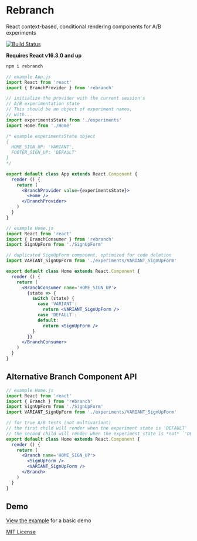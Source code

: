 
# Rebranch

React context-based, conditional rendering components for A/B experiments

[![Build Status][build-badge]][build-status]

**Requires React v16.3.0 and up**

[build-badge]: https://img.shields.io/travis/jxnblk/rebranch/master.svg?style=flat-square
[build-status]: https://travis-ci.org/jxnblk/rebranch

```sh
npm i rebranch
```

```jsx
// example App.js
import React from 'react'
import { BranchProvider } from 'rebranch'

// initialize the provider with the current session's
// A/B experimentation state
// This should be an object of experiment names,
// with...
import experimentsState from './experiments'
import Home from './Home'

/* example experimentsState object
{
  HOME_SIGN_UP: 'VARIANT',
  FOOTER_SIGN_UP: 'DEFAULT'
}
*/

export default class App extends React.Component {
  render () {
    return (
      <BranchProvider value={experimentsState}>
        <Home />
      </BranchProvider>
    )
  }
}
```

```jsx
// example Home.js
import React from 'react'
import { BranchConsumer } from 'rebranch'
import SignUpForm from './SignUpForm'

// duplicated SignUpForm component, optimized for code deletion
import VARIANT_SignUpForm from './experiments/VARIANT_SignUpForm'

export default class Home extends React.Component {
  render () {
    return (
      <BranchConsumer name='HOME_SIGN_UP'>
        {state => {
          switch (state) {
            case 'VARIANT':
              return <VARIANT_SignUpForm />
            case 'DEFAULT':
            default:
              return <SignUpForm />
          }
        }}
      </BranchConsumer>
    )
  }
}
```

## Alternative Branch Component API

```jsx
// example Home.js
import React from 'react'
import { Branch } from 'rebranch'
import SignUpForm from './SignUpForm'
import VARIANT_SignUpForm from './experiments/VARIANT_SignUpForm'

// for true A/B tests (not multivariant)
// the first child will render when the experiment state is 'DEFAULT'
// the second child will render when the experiment state is *not* `'DEFAULT'`
export default class Home extends React.Component {
  render () {
    return (
      <Branch name='HOME_SIGN_UP'>
        <SignUpForm />
        <VARIANT_SignUpForm />
      </Branch>
    )
  }
}
```

## Demo

[View the example](examples) for a basic demo

[MIT License](LICENSE.md)
